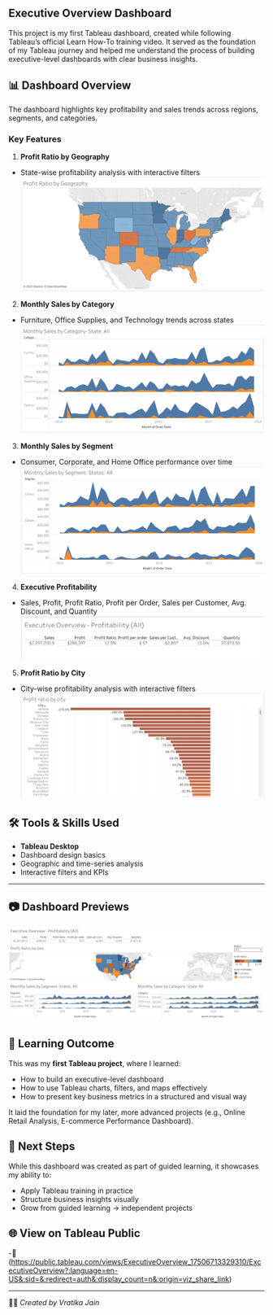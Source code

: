 
## Executive Overview Dashboard

This project is my first Tableau dashboard, created while following Tableau’s official Learn How-To training video. It served as the foundation of my Tableau journey and helped me understand the process of building executive-level dashboards with clear business insights.

## 📊 Dashboard Overview

The dashboard highlights key profitability and sales trends across regions, segments, and categories.

### Key Features
1. **Profit Ratio by Geography**
- State-wise profitability analysis with interactive filters
  ![Profit Ratio by Geography](./screenshots/Profit%20ratio%20by%20geography.png)


2. **Monthly Sales by Category**
- Furniture, Office Supplies, and Technology trends across states
  ![Sales by Category](./screenshots/Monthly%20Sales%20by%20category-%20state-%20all.png)


3. **Monthly Sales by Segment**
- Consumer, Corporate, and Home Office performance over time
  ![Sales by Segment](./screenshots/Monthly%20Sales%20by%20segment-state-all.png)


4. **Executive Profitability**
- Sales, Profit, Profit Ratio, Profit per Order, Sales per Customer, Avg. Discount, and Quantity
  ![Executive Profitability](./screenshots/Executive%20overview-%20profitability%20all.png)


5. **Profit Ratio by City**
- City-wise profitability analysis with interactive filters
  ![Profit Ratio by Cityy](./screenshots/Profit%20ratio%20by%20city.png)
 

## 🛠️ Tools & Skills Used
- **Tableau Desktop**
- Dashboard design basics
- Geographic and time-series analysis
- Interactive filters and KPIs

---
## 📷 Dashboard Previews
  ![Executive Overview](./screenshots/Executive%20Overview.png)

## 🎯 Learning Outcome
This was my **first Tableau project**, where I learned:
- How to build an executive-level dashboard  
- How to use Tableau charts, filters, and maps effectively  
- How to present key business metrics in a structured and visual way  

It laid the foundation for my later, more advanced projects (e.g., Online Retail Analysis, E-commerce Performance Dashboard).



## 📌 Next Steps
While this dashboard was created as part of guided learning, it showcases my ability to:
- Apply Tableau training in practice  
- Structure business insights visually  
- Grow from guided learning → independent projects

## 🌐 View on Tableau Public
-🔗 (https://public.tableau.com/views/ExecutiveOverview_17506713329310/ExcecutiveOverview?:language=en-US&:sid=&:redirect=auth&:display_count=n&:origin=viz_share_link)



---
👩‍💻 *Created by Vratika Jain*
